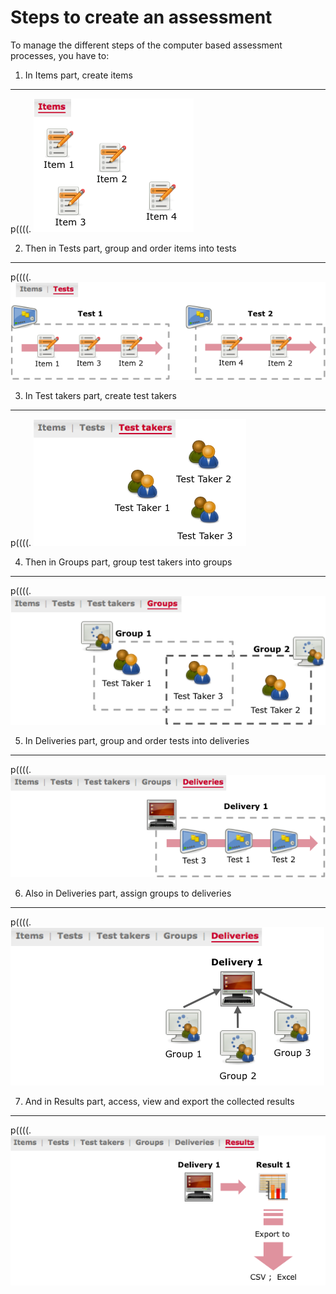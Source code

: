 <!--
parent: 'User Guide'
created_at: '2011-12-01 15:10:37'
updated_at: '2013-03-13 13:14:10'
authors:
    - 'Jérôme Bogaerts'
contributors:
    - 'Sophie Doublet'
tags:
    - 'Legacy User Guide:Steps to create an assessment'
    - 'Legacy User Guide'
-->

Steps to create an assessment
=============================



To manage the different steps of the computer based assessment processes, you have to:

1. In Items part, create items
------------------------------

p((((. ![](../resources/Create_Item.png)

2. Then in Tests part, group and order items into tests
-------------------------------------------------------

p((((. ![](../resources/Create_Test.png)

3. In Test takers part, create test takers
------------------------------------------

p((((. ![](../resources/Create_Testtaker.png)

4. Then in Groups part, group test takers into groups
-----------------------------------------------------

p((((. ![](../resources/Create_Group.png)

5. In Deliveries part, group and order tests into deliveries
------------------------------------------------------------

p((((. ![](../resources/Create_Delivery.png)

6. Also in Deliveries part, assign groups to deliveries
-------------------------------------------------------

p((((. ![](../resources/Create_Delivery2.png)

7. And in Results part, access, view and export the collected results
---------------------------------------------------------------------

p((((. ![](../resources/View_Result.png)


